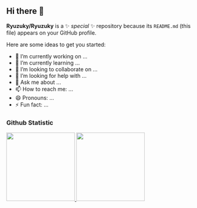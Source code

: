 ## Hi there 👋


**Ryuzuky/Ryuzuky** is a ✨ _special_ ✨ repository because its `README.md` (this file) appears on your GitHub profile.

Here are some ideas to get you started:

- 🔭 I’m currently working on ...
- 🌱 I’m currently learning ...
- 👯 I’m looking to collaborate on ...
- 🤔 I’m looking for help with ...
- 💬 Ask me about ...
- 📫 How to reach me: ...
- 😄 Pronouns: ...
- ⚡ Fun fact: ...

### Github Statistic
<p align="left">
<a href="https://github.com/Ryuzuky">
  <img height="180em" src="https://github-readme-stats-eight-theta.vercel.app/api?username=Ryuzuky&show_icons=true&include_all_commits=true&count_private=true&bg_color=172736&title_color=fbdc8e&text_color=33afb5&icon_color=fbdc8e&border-color=fbdc8e"/>
  <img height="180em" src="https://github-readme-stats-eight-theta.vercel.app/api/top-langs/?username=Ryuzuky&layout=compact&theme=algolia"/>
</a>
</p>
